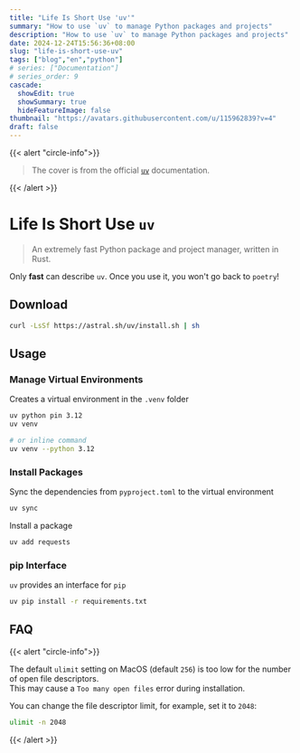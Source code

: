 ```yaml
---
title: "Life Is Short Use 'uv'"
summary: "How to use `uv` to manage Python packages and projects"
description: "How to use `uv` to manage Python packages and projects"
date: 2024-12-24T15:56:36+08:00
slug: "life-is-short-use-uv"
tags: ["blog","en","python"]
# series: ["Documentation"]
# series_order: 9
cascade:
  showEdit: true
  showSummary: true
  hideFeatureImage: false
thumbnail: "https://avatars.githubusercontent.com/u/115962839?v=4"
draft: false
---
```


{{< alert "circle-info">}}

> The cover is from the official [`uv`](https://docs.astral.sh/uv/) documentation.

{{< /alert >}}

# Life Is Short Use `uv`

> An extremely fast Python package and project manager, written in Rust.

Only **fast** can describe `uv`. Once you use it, you won't go back to `poetry`!

## Download

```bash
curl -LsSf https://astral.sh/uv/install.sh | sh
```

## Usage

### Manage Virtual Environments

Creates a virtual environment in the `.venv` folder
```bash
uv python pin 3.12
uv venv

# or inline command
uv venv --python 3.12
```

### Install Packages

Sync the dependencies from `pyproject.toml` to the virtual environment
```bash
uv sync
```

Install a package
```bash
uv add requests
```

### pip Interface

`uv` provides an interface for `pip`
```bash
uv pip install -r requirements.txt
```

## FAQ

{{< alert "circle-info">}}

The default `ulimit` setting on MacOS (default `256`) is too low for the number of open file descriptors. <br>
This may cause a `Too many open files` error during installation.

You can change the file descriptor limit, for example, set it to `2048`:

```bash
ulimit -n 2048
```

{{< /alert >}}